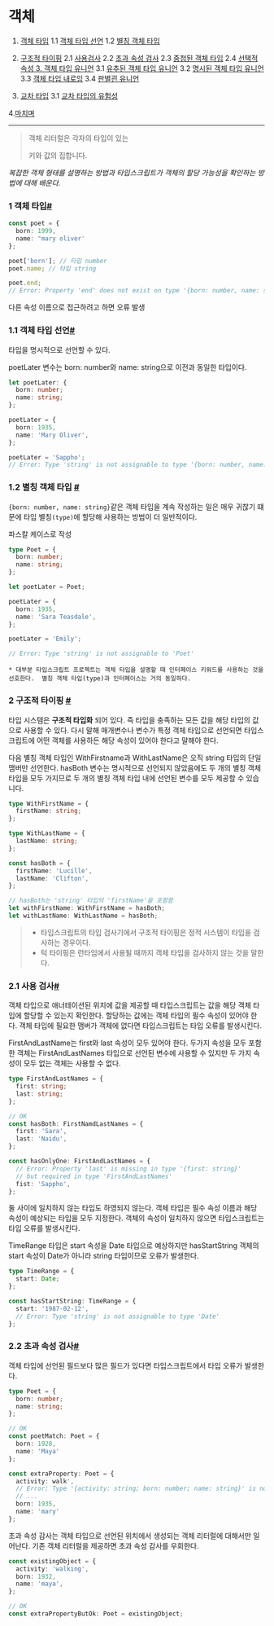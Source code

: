 # 객체

1. [객체 타입](#1)
   1.1 [객체 타입 선언](#1.1)
   1.2 [별칭 객체 타입](#1.2)

2. [구조적 타이핑](#2)
   2.1 [사용검사](#2.1)
   2.2 [초과 속성 검사](#2.2)
   2.3 [중첩된 객체 타입]()
   2.4 [선택적 속성 3. 객체 타입 유니언]()
   3.1 [유추된 객체 타입 유니언]()
   3.2 [명시된 객체 타입 유니언]()
   3.3 [객체 타입 내로잉]()
   3.4 [판별괸 유니언]()

3. [교차 타입]()
   3.1 [교차 타입의 유험성]()

4.[마치며]()

---

> 객체 리터럴은 각자의 타입이 있는
>
> 키와 값의 집합니다.

<em>복잡한 객체 형태를 설명하는 방법과 타입스크립트가 객체의 할당 가능성을 확인하는 방법에 대해 배운다.</em>

### 1 객체 타입<a id="1" href="1">#</a>

```ts
const poet = {
  born: 1999,
  name: "mary oliver'
};

poet['born']; // 타입 number
poet.name; // 타입 string

poet.end;
// Error: Property 'end' does not exist on type '{born: number, name: string}'
```

다른 속성 이름으로 접근하려고 하면 오류 발생

### 1.1 객체 타입 선언<a id="1.1" href="1.1">#</a>

타입을 명시적으로 선언할 수 있다.

poetLater 변수는 born: number와 name: string으로 이전과 동일한 타입이다.

```ts
let poetLater: {
  born: number;
  name: string;
};

poetLater = {
  born: 1935,
  name: 'Mary Oliver',
};

poetLater = 'Sappho';
// Error: Type 'string' is not assignable to type '{born: number, name: string}'
```

### 1.2 별칭 객체 타입 <a href="1.2" id="1.2">#</a>

`{born: number, name: string}`같은 객체 타입을 계속 작성하는 일은 매우 귀찮기 떄문에 타입 별칭`(type)`에 할당해 사용하는 방법이 더 일반적이다.

파스칼 케이스로 작성

```ts
type Poet = {
  born: number;
  name: string;
};

let poetLater = Poet;

poetLater = {
  born: 1935,
  name: 'Sara Teasdale',
};

poetLater = 'Emily';

// Error: Type 'string' is not assignable to 'Poet'
```

```
* 대부분 타입스크립트 프로젝트는 객체 타입을 설명할 때 인터페이스 키워드를 사용하는 것을 선호한다.  별칭 객체 타입(type)과 인터페이스는 거의 동일하다.
```

### 2 구조적 타이핑 <a id="2" href="#2">#</a>

타입 시스템은 **구조적 타입화** 되어 있다. 즉 타입을 충족하는 모든 값을 해당 타입의 값으로 사용할 수 있다. 다시 말해 매개변수나 변수가 특정 객체 타입으로 선언되면 타입스크립트에 어떤 객체를 사용하든 해당 속성이 있어야 한다고 말해야 한다.

다음 별칭 객체 타입인 WithFirstname과 WithLastName은 오직 string 타입의 단일 맴버만 선언한다. hasBoth 변수는 명시적으로 선언되지 않았음에도 두 개의 별칭 객체 타입을 모두 가지므로 두 개의 별칭 객체 타입 내에 선언된 변수를 모두 제공할 수 있습니다.

```ts
type WithFirstName = {
  firstName: string;
};

type WithLastName = {
  lastName: string;
};

const hasBoth = {
  firstName: 'Lucille',
  lastName: 'Clifton',
};

// hasBoth는 'string' 타입의 'firstName'을 포함함
let withFirstName: WithFirstName = hasBoth;
let withLastName: WithLastName = hasBoth;
```

> - 타입스크립트의 타입 검사기에서 구조적 타이핑은 정적 시스템이 타입을 검사하는 경우이다.
> - 턱 타이핑은 런타임에서 사용될 때까지 객체 타입을 검사하지 않는 것을 말한다.

### 2.1 사용 검사<a id="2.1" href="2.1">#</a>

객체 타입으로 애너테이션된 위치에 값을 제공할 때 타입스크립트는 값을 해당 객체 타입에 할당할 수 있는지 확인한다. 할당하는 값에는 객체 타입의 필수 속성이 있어야 한다. 객체 타입에 필요한 맴버가 객체에 없다면 타입스크립트는 타입 오류를 발생시킨다.

FirstAndLastName는 first와 last 속성이 모두 있어야 한다.
두가지 속성을 모두 포함한 객체는 FirstAndLastNames 타입으로 선언된 변수에 사용할 수 있지만 두 가지 속성이 모두 없는 객체는 사용할 수 없다.

```ts
type FirstAndLastNames = {
  first: string;
  last: string;
};

// OK
const hasBoth: FirstNamdLastNames = {
  first: 'Sara',
  last: 'Naidu',
};

const hasOnlyOne: FirstAndLastNames = {
  // Error: Property 'last' is missing in type '{first: string}'
  // but required in type 'FirstAndLastNames'
  fist: 'Sappho',
};
```

둘 사이에 일치하지 않는 타입도 하영되지 않는다. 객체 타입은 필수 속성 이름과 해당 속성이 예상되는 타입을 모두 지정한다.
객체의 속성이 일치하지 않으면 타입스크립트는 타입 오류를 발생시킨다.

TimeRange 타입은 start 속성을 Date 타입으로 예상하지만 hasStartString 객체의 start 속성이 Date가 아니라 string 타입이므로 오류가 발생한다.

```ts
type TimeRange = {
  start: Date;
};

const hasStartString: TimeRange = {
  start: '1987-02-12',
  // Error: Type 'string' is not assignable to type 'Date'
};
```

### 2.2 초과 속성 검사<a id="2.2" href="2.2">#</a>

객체 타입에 선언된 필드보다 많은 필드가 있다면 타입스크립트에서 타입 오류가 발생한다.

```ts
type Poet = {
  born: number;
  name: string;
};

// OK
const poetMatch: Poet = {
  born: 1928,
  name: 'Maya'
};

const extraProperty: Poet = {
  activity: walk',
  // Error: Type '{activity: string; born: number; name: string}' is not assignable to type 'Poet'
  // ...
  born: 1935,
  name: 'mary'
};

```

초과 속성 감사는 객체 타입으로 선언된 위치에서 생성되는 객체 리터럴에 대해서만 일어난다. 기존 객체 리터럴을 제공하면 초과 속성 감사를 우회한다.

```ts
const existingObject = {
  activity: 'walking',
  born: 1932,
  name: 'maya',
};

// OK
const extraPropertyButOk: Poet = existingObject;
```

